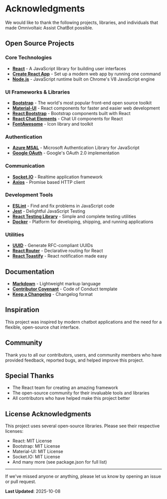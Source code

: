 # Acknowledgments

We would like to thank the following projects, libraries, and individuals that made Omnivoltaic Assist ChatBot possible.

## Open Source Projects

### Core Technologies

- **[React](https://reactjs.org/)** - A JavaScript library for building user interfaces
- **[Create React App](https://create-react-app.dev/)** - Set up a modern web app by running one command
- **[Node.js](https://nodejs.org/)** - JavaScript runtime built on Chrome's V8 JavaScript engine

### UI Frameworks & Libraries

- **[Bootstrap](https://getbootstrap.com/)** - The world's most popular front-end open source toolkit
- **[Material-UI](https://mui.com/)** - React components for faster and easier web development
- **[React Bootstrap](https://react-bootstrap.github.io/)** - Bootstrap components built with React
- **[React Chat Elements](https://github.com/Detaysoft/react-chat-elements)** - Chat UI components for React
- **[FontAwesome](https://fontawesome.com/)** - Icon library and toolkit

### Authentication

- **[Azure MSAL](https://github.com/AzureAD/microsoft-authentication-library-for-js)** - Microsoft Authentication
  Library for JavaScript
- **[Google OAuth](https://developers.google.com/identity/protocols/oauth2)** - Google's OAuth 2.0 implementation

### Communication

- **[Socket.IO](https://socket.io/)** - Realtime application framework
- **[Axios](https://axios-http.com/)** - Promise based HTTP client

### Development Tools

- **[ESLint](https://eslint.org/)** - Find and fix problems in JavaScript code
- **[Jest](https://jestjs.io/)** - Delightful JavaScript Testing
- **[React Testing Library](https://testing-library.com/react)** - Simple and complete testing utilities
- **[Docker](https://www.docker.com/)** - Platform for developing, shipping, and running applications

### Utilities

- **[UUID](https://github.com/uuidjs/uuid)** - Generate RFC-compliant UUIDs
- **[React Router](https://reactrouter.com/)** - Declarative routing for React
- **[React Toastify](https://fkhadra.github.io/react-toastify/)** - React notification made easy

## Documentation

- **[Markdown](https://www.markdownguide.org/)** - Lightweight markup language
- **[Contributor Covenant](https://www.contributor-covenant.org/)** - Code of Conduct template
- **[Keep a Changelog](https://keepachangelog.com/)** - Changelog format

## Inspiration

This project was inspired by modern chatbot applications and the need for a flexible, open-source chat interface.

## Community

Thank you to all our contributors, users, and community members who have provided feedback, reported bugs, and helped
improve this project.

## Special Thanks

- The React team for creating an amazing framework
- The open-source community for their invaluable tools and libraries
- All contributors who have helped make this project better

## License Acknowledgments

This project uses several open-source libraries. Please see their respective licenses:

- React: MIT License
- Bootstrap: MIT License
- Material-UI: MIT License
- Socket.IO: MIT License
- And many more (see package.json for full list)

---

If we've missed anyone or anything, please let us know by opening an issue or pull request.

**Last Updated**: 2025-10-08
